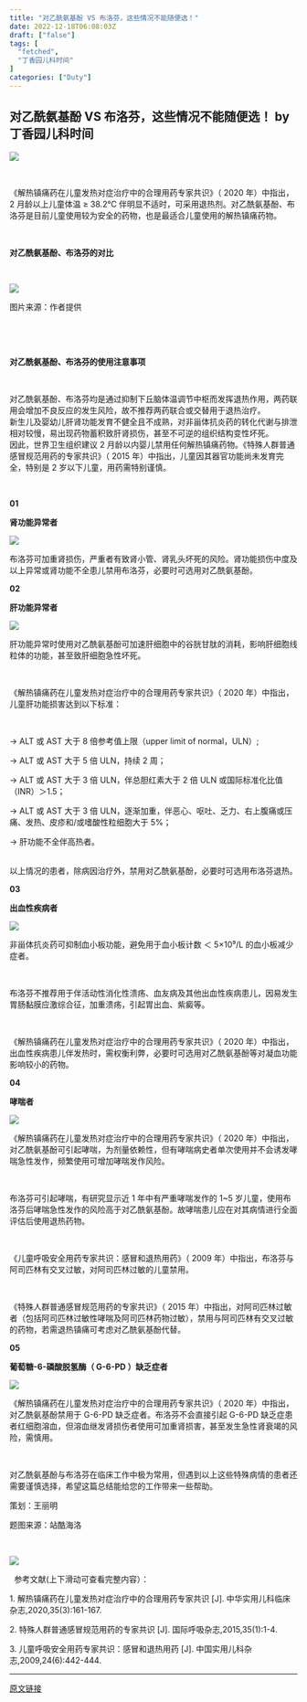 ```yaml
---
title: "对乙酰氨基酚 VS 布洛芬，这些情况不能随便选！"
date: 2022-12-18T06:08:03Z
draft: ["false"]
tags: [
  "fetched",
  "丁香园儿科时间"
]
categories: ["Duty"]
---
```

对乙酰氨基酚 VS 布洛芬，这些情况不能随便选！ by 丁香园儿科时间
------
<div><p data-mpa-powered-by="yiban.io"><img data-ratio="0.15942028985507245" data-s="300,640" data-src="https://mmbiz.qpic.cn/mmbiz_gif/AJH0EgaauiccCK4y6BFBnBsx4j0DKZAmFoTEM7VSkAU3mQhAPXLyd2PbfTEicIYYVI4d3FiaibCcI5uQqBu13HJ6EA/640?wx_fmt=gif" data-type="gif" data-w="690" src="https://mmbiz.qpic.cn/mmbiz_gif/AJH0EgaauiccCK4y6BFBnBsx4j0DKZAmFoTEM7VSkAU3mQhAPXLyd2PbfTEicIYYVI4d3FiaibCcI5uQqBu13HJ6EA/640?wx_fmt=gif"></p><p><br></p><section><span>《解热镇痛药在儿童发热对症治疗中的合理用药专家共识》（ 2020 年）中指出，2 月龄以上儿童体温 ≥ 38.2℃ 伴明显不适时，可采用退热剂。</span><span>对乙酰氨基酚、布洛芬是目前儿童使用较为安全的药物，也是最适合儿童使用的</span><span>解热镇痛药物</span><span>。</span></section><p><br></p><section><section><section><section><p><span><strong>对乙酰氨基酚、布洛芬的对比</strong></span></p></section></section></section></section><p><br></p><p><img data-ratio="1.2505643340857788" data-s="300,640" data-src="https://mmbiz.qpic.cn/mmbiz_png/AJH0EgaauicfODVgEnChfH1jGVyZfcia0hW2nc11hmUoDFqphnU5q8U3A56NFUJNlcKUk7914q8h0suJOuSmRzdw/640?wx_fmt=png" data-type="png" data-w="443" src="https://mmbiz.qpic.cn/mmbiz_png/AJH0EgaauicfODVgEnChfH1jGVyZfcia0hW2nc11hmUoDFqphnU5q8U3A56NFUJNlcKUk7914q8h0suJOuSmRzdw/640?wx_fmt=png"></p><p><span>图片来源：作者提供</span><br></p><p><br></p><p><br></p><section><section><section><section><p><strong><span>对乙酰氨基酚、布洛芬的使用注意事项</span></strong><br></p></section></section></section></section><p><br></p><section><span>对乙酰氨基酚、布洛芬均是通过抑制下丘脑体温调节中枢而发挥退热作用，两药联用会增加不良反应的发生风险，故不推荐两药联合或交替用于退热治疗。</span></section><section><span></span><span>新生儿及婴幼儿肝肾功能发育不健全且不成熟，对非甾体抗炎药的转化代谢与排泄相对较慢，易出现药物蓄积致肝肾损伤，甚至不可逆的组织结构变性坏死。</span></section><section><span>因此，世界卫生组织建议 2 月龄以内婴儿禁用任何解热镇痛药物。</span><span>《特殊人群普通感冒规范用药的专家共识》（ 2015 年）中指出，儿童因其器官功能尚未发育完全，特别是 2 岁以下儿童，用药需特别谨慎。</span><span>‍</span><span>‍</span><span>‍</span><span>‍</span><span>‍</span><span>‍</span><span>‍</span><span>‍</span></section><p><br></p><section><section><section><section><section powered-by="xiumi.us"><section><section powered-by="xiumi.us"><section><p><span><strong>01</strong></span></p></section></section></section></section></section><section><section powered-by="xiumi.us"><section><p><span><strong>肾功能异常者</strong></span></p></section></section></section><section><section powered-by="xiumi.us"><section><section><section powered-by="xiumi.us"><section><img data-ratio="0.4833333" data-src="https://mmbiz.qpic.cn/mmbiz_gif/AJH0EgaauicfODVgEnChfH1jGVyZfcia0hmhVpojFGicbQTibFBpewMAmlcmTuFLIPFQcCQvdXuUDpRg4f8aOJQeiag/640?wx_fmt=gif" data-type="gif" data-w="300" src="https://mmbiz.qpic.cn/mmbiz_gif/AJH0EgaauicfODVgEnChfH1jGVyZfcia0hmhVpojFGicbQTibFBpewMAmlcmTuFLIPFQcCQvdXuUDpRg4f8aOJQeiag/640?wx_fmt=gif"></section></section></section></section></section></section></section></section><section><section><section><section powered-by="xiumi.us"><p><span>布洛芬可加重肾损伤，严重者有致肾小管、肾乳头坏死的风险。肾功能损伤中度及以上异常或肾功能不全患儿</span><span>禁用</span><span>布洛芬，必要时可选用对乙酰氨基酚。</span></p></section></section></section></section><section><section><section><section powered-by="xiumi.us"><section><section powered-by="xiumi.us"><section><p><strong>02</strong></p></section></section></section></section></section><section><section powered-by="xiumi.us"><section><p><span><strong><span>肝功能异常者</span></strong></span></p></section></section></section><section><section powered-by="xiumi.us"><section><section><section powered-by="xiumi.us"><section><img data-ratio="0.4833333" data-src="https://mmbiz.qpic.cn/mmbiz_gif/AJH0EgaauicfODVgEnChfH1jGVyZfcia0hmhVpojFGicbQTibFBpewMAmlcmTuFLIPFQcCQvdXuUDpRg4f8aOJQeiag/640?wx_fmt=gif" data-type="gif" data-w="300" src="https://mmbiz.qpic.cn/mmbiz_gif/AJH0EgaauicfODVgEnChfH1jGVyZfcia0hmhVpojFGicbQTibFBpewMAmlcmTuFLIPFQcCQvdXuUDpRg4f8aOJQeiag/640?wx_fmt=gif"></section></section></section></section></section></section></section></section><section><section><section><section powered-by="xiumi.us"><p><span>肝</span><span>功能异常时使用对乙酰氨基酚可加速肝细胞中的谷胱甘肽的消耗，</span><span>影响肝细胞线粒体的功能，甚至致肝细胞急性坏死。</span><br></p><p><span><br></span></p><p><span>《解热镇痛药在儿童发热对症治疗中的合理用药专家共识》（ 2020 年）中指出，儿童肝功能损害达到以下标准：</span></p><p><span><br></span></p><p><span>→</span><span> ALT 或 AST 大于 8 倍参考值上限（upper limit of normal，ULN）;</span></p><p><span></span><span>→</span><span> </span><span>ALT 或 AST 大于 5 倍 ULN，持续 2 周；</span></p><p><span><span>→</span><span> </span></span><span>ALT 或 AST 大于 3 倍 ULN，伴总胆红素大于 2 倍 ULN 或国际标准化比值（INR）＞1.5；</span></p><p><span>→</span><span> </span><span>ALT 或 AST 大于 3 倍 ULN，逐渐加重，伴恶心、呕吐、乏力、右上腹痛或压痛、发热、皮疹和/或嗜酸性粒细胞大于 5%；</span></p><p><span></span><span>→</span><span> </span><span>肝功能不全伴高热者。</span></p><section><span><br></span></section><section><span>以上情况的患者，除病因治疗外，</span><span>禁用</span><span>对乙酰氨基酚，必要时可选用布洛芬退热。</span></section></section></section></section></section><section><section><section><section powered-by="xiumi.us"><section><section powered-by="xiumi.us"><section><p><strong>03</strong></p></section></section></section></section></section><section><section powered-by="xiumi.us"><section><p><span><strong><span>出血性疾病者</span></strong></span></p></section></section></section><section><section powered-by="xiumi.us"><section><section><section powered-by="xiumi.us"><section><img data-ratio="0.4833333" data-type="gif" data-w="300" data-src="https://mmbiz.qpic.cn/mmbiz_gif/AJH0EgaauicfODVgEnChfH1jGVyZfcia0hmhVpojFGicbQTibFBpewMAmlcmTuFLIPFQcCQvdXuUDpRg4f8aOJQeiag/640?wx_fmt=gif" src="https://mmbiz.qpic.cn/mmbiz_gif/AJH0EgaauicfODVgEnChfH1jGVyZfcia0hmhVpojFGicbQTibFBpewMAmlcmTuFLIPFQcCQvdXuUDpRg4f8aOJQeiag/640?wx_fmt=gif"></section></section></section></section></section></section></section></section><section><section><section><section powered-by="xiumi.us"><p><span>非甾体抗炎药可抑制血小板功能，避免用于血小板计数 ＜ 5×10⁹/L 的血小板减少症者。</span></p><p><br></p><p><span>布洛芬</span><span>不推荐</span><span>用于伴活动性消化性溃疡、血友病及其他出血性疾病患儿，因易发生胃肠黏膜应激综合征，加重溃疡，引起胃出血、紫癜等。</span></p><p><br></p><p><span>《解热镇痛药在儿童发热对症治疗中的合理用药专家共识》（ 2020 年）中指出，出血性疾病患儿伴发热时，需权衡利弊，必要时可选用对乙酰氨基酚等对凝血功能影响较小的药物。</span></p></section></section></section></section><section><section><section><section powered-by="xiumi.us"><section><section powered-by="xiumi.us"><section><p><strong>04</strong></p></section></section></section></section></section><section><section powered-by="xiumi.us"><section><p><span><strong><span>哮喘者</span></strong></span></p></section></section></section><section><section powered-by="xiumi.us"><section><section><section powered-by="xiumi.us"><section><img data-ratio="0.4833333" data-src="https://mmbiz.qpic.cn/mmbiz_gif/AJH0EgaauicfODVgEnChfH1jGVyZfcia0hmhVpojFGicbQTibFBpewMAmlcmTuFLIPFQcCQvdXuUDpRg4f8aOJQeiag/640?wx_fmt=gif" data-type="gif" data-w="300" src="https://mmbiz.qpic.cn/mmbiz_gif/AJH0EgaauicfODVgEnChfH1jGVyZfcia0hmhVpojFGicbQTibFBpewMAmlcmTuFLIPFQcCQvdXuUDpRg4f8aOJQeiag/640?wx_fmt=gif"></section></section></section></section></section></section></section></section><section><section><section><section powered-by="xiumi.us"><p><span>《解热镇痛药在儿童发热对症治疗中的合理用药专家共识》（ 2020 年）中指出，对乙酰氨基酚可引起哮喘，为剂量依赖性，但有哮喘病史者单次使用并不会诱发哮喘急性发作，频繁使用可增加哮喘发作风险。</span></p><p><span><br></span></p><p><span>布洛芬可引起哮喘，有研究显示近 1 年中有严重哮喘发作的 1~5 岁儿童，使用布洛芬后哮喘急性发作的风险高于对乙酰氨基酚。故哮喘患儿应在对其病情进行全面评估后使用退热药物。</span></p><p><br></p><p><span>《儿童呼吸安全用药专家共识：感冒和退热用药》（ 2009 年）中指出，布洛芬与阿司匹林有</span><span>交叉过敏</span><span>，对</span><span>阿司匹林过敏</span><span>的儿童</span><span>禁用</span><span>。</span></p><p><span><br></span></p><p><span>《特殊人群普通感冒规范用药的专家共识》（ 2015 年）中指出，对阿司匹林过敏者（包括阿司匹林过敏性哮喘及阿司匹林药物过敏），</span><span>禁用</span><span>与阿司匹林有交叉过敏的药物，若需退热镇痛可考虑对乙酰氨基酚代替。</span></p></section></section></section></section><section><section><section><section powered-by="xiumi.us"><section><section powered-by="xiumi.us"><section><p><strong>05</strong></p></section></section></section></section></section><section><section powered-by="xiumi.us"><section><p><span><strong><span>葡萄糖-6-磷酸脱氢酶（ G-6-PD ）缺乏症者</span></strong></span></p></section></section></section><section><section powered-by="xiumi.us"><section><section><section powered-by="xiumi.us"><section><img data-ratio="0.4833333" data-src="https://mmbiz.qpic.cn/mmbiz_gif/AJH0EgaauicfODVgEnChfH1jGVyZfcia0hmhVpojFGicbQTibFBpewMAmlcmTuFLIPFQcCQvdXuUDpRg4f8aOJQeiag/640?wx_fmt=gif" data-type="gif" data-w="300" src="https://mmbiz.qpic.cn/mmbiz_gif/AJH0EgaauicfODVgEnChfH1jGVyZfcia0hmhVpojFGicbQTibFBpewMAmlcmTuFLIPFQcCQvdXuUDpRg4f8aOJQeiag/640?wx_fmt=gif"></section></section></section></section></section></section></section></section><section><section><section><section powered-by="xiumi.us"><p><span>《解热镇痛药在儿童发热对症治疗中的合理用药专家共识》（ 2020 年）中指出，对乙酰氨基酚</span><span>禁用</span><span>于 G-6-PD 缺乏症者。布洛芬不会直接引起 G-6-PD 缺乏症患者红细胞溶血，但溶血继发肾损伤者使用可加重肾损害，甚至发生急性肾衰竭的风险，需</span><span>慎用</span><span>。</span></p></section></section></section></section></section><p><br></p><p><span>对乙酰氨基酚与布洛芬在临床工作中极为常用，但遇到以上这些特殊病情的患者还需要谨慎选择，希望这篇总结能给您的工作带来一些帮助。</span><span></span></p><p><span>策划：</span><span>王丽明</span><br></p><section data-role="outer"><p><span>题图来源：站酷海洛</span></p><p><span><br></span></p><p><span><img data-ratio="0.465625" data-src="https://mmbiz.qpic.cn/mmbiz_gif/AJH0EgaauiccWpicKChXrXiah4HDiazrOfjXF0iaARaK4DwVdI4zmvB6MX8YvicfuauAdXviaiaiapynMBXAsWAGcicODZSw/640?wx_fmt=gif&amp;wxfrom=5&amp;wx_lazy=1" data-w="640" src="https://mmbiz.qpic.cn/mmbiz_gif/AJH0EgaauiccWpicKChXrXiah4HDiazrOfjXF0iaARaK4DwVdI4zmvB6MX8YvicfuauAdXviaiaiapynMBXAsWAGcicODZSw/640?wx_fmt=gif&amp;wxfrom=5&amp;wx_lazy=1"></span></p></section><section><section><section><section><section powered-by="135编辑器"><section><section><p><span>  参考文献(上下滑动可查看完整内容）：</span><span></span></p><p><span>1. </span><span>解热镇痛药在儿童发热对症治疗中的合理用药专家共识 [J]. 中华实用儿科临床杂志,2020,35(3):161-167</span><span>.</span></p><p><span>2. </span><span>特殊人群普通感冒规范用药的专家共识 [J]. 国际呼吸杂志,2015,35(1):1-4.</span></p><p><span>3. </span><span>儿童呼吸安全用药专家共识：感冒和退热用药 [J]. 中国实用儿科杂志,2009,24(6):442-444</span><span>.</span><span></span></p></section></section></section></section></section></section></section><p><mp-style-type data-value="3"></mp-style-type></p></div>  
<hr>
<a href="https://mp.weixin.qq.com/s/TXDrh_NGo7rc3qQcHl2QlQ",target="_blank" rel="noopener noreferrer">原文链接</a>
